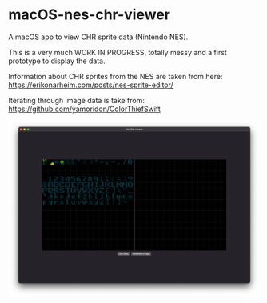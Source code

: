 # macOS-nes-chr-viewer
A macOS app to view CHR sprite data (Nintendo NES).

This is a very much WORK IN PROGRESS, totally messy and a first prototype to display the data.

Information about CHR sprites from the NES are taken from here: https://erikonarheim.com/posts/nes-sprite-editor/

Iterating through image data is take from: https://github.com/yamoridon/ColorThiefSwift

![Screenshot of the app](./chr-viewer-ui.png)
